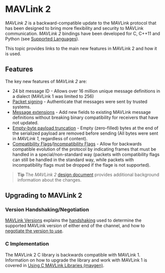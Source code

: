 # MAVLink 2

*MAVLink 2* is a backward-compatible update to the MAVLink protocol that has been designed to bring more flexibility and security to MAVLink communication.
*MAVLink 2* bindings have been developed for C, C++11 and Python (see [Supported Languages](../README.md#supported_languages)).

This topic provides links to the main new features in MAVLink 2 and how it is used.


## Features

The key new features of *MAVLink 2* are:
* 24 bit message ID - Allows over 16 million unique message definitions in a dialect (MAVLink 1 was limited to 256)
* [Packet signing](../guide/message_signing.md) - Authenticate that messages were sent by trusted systems.
* [Message extensions](../guide/define_xml_element.md#message_extensions) - Add new fields to existing MAVLink message definitions without breaking binary compatibility for receivers that have not updated. 
* [Empty-byte payload truncation](../guide/serialization.md#payload_truncation) - Empty (zero-filled) bytes at the end of the serialized payload are removed before sending (All bytes were sent in *MAVLink 1*, regardless of content). 
* [Compatibility Flags](../guide/serialization.md#compat_flags)/[Incompatibility Flags](../guide/serialization.md#incompat_flags) - Allow for backwards compatible evolution of the protocol by indicating frames that must be handled in a special/non-standard way (packets with compatibility flags can still be handled in the standard way, while packets with incompatibility flags must be dropped if the flage is not supported).

> **Tip** The *MAVLink 2* [design document](https://docs.google.com/document/d/1XtbD0ORNkhZ8eKrsbSIZNLyg9sFRXMXbsR2mp37KbIg/edit?usp=sharing) provides additional background information about the changes.


## Upgrading to MAVLink 2

### Version Handshaking/Negotiation 

[MAVLink Versions](../guide/mavlink_version.md) explains the [handshaking](../guide/mavlink_version.md#version_handshaking) used to determine the supported MAVLink version of either end of the channel, and how to [negotiate the version to use](#negotiating_versions).


### C Implementation

The MAVLink 2 C library is backwards compatible with MAVLink 1. 
Information on how to upgrade the library and work with MAVLink 1 is covered in [Using C MAVLink Libraries (mavgen)](../mavgen_c/README.md).
